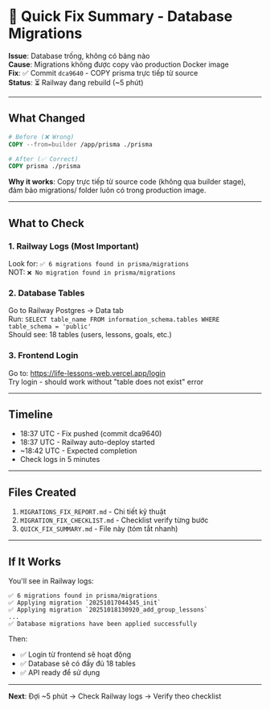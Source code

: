 # 🎯 Quick Fix Summary - Database Migrations

**Issue**: Database trống, không có bảng nào  
**Cause**: Migrations không được copy vào production Docker image  
**Fix**: ✅ Commit `dca9640` - COPY prisma trực tiếp từ source  
**Status**: ⏳ Railway đang rebuild (~5 phút)  

---

## What Changed

```dockerfile
# Before (❌ Wrong)
COPY --from=builder /app/prisma ./prisma

# After (✅ Correct)
COPY prisma ./prisma
```

**Why it works**: Copy trực tiếp từ source code (không qua builder stage), đảm bảo migrations/ folder luôn có trong production image.

---

## What to Check

### 1. Railway Logs (Most Important)
Look for: `✅ 6 migrations found in prisma/migrations`  
NOT: `❌ No migration found in prisma/migrations`

### 2. Database Tables
Go to Railway Postgres → Data tab  
Run: `SELECT table_name FROM information_schema.tables WHERE table_schema = 'public'`  
Should see: 18 tables (users, lessons, goals, etc.)

### 3. Frontend Login
Go to: https://life-lessons-web.vercel.app/login  
Try login - should work without "table does not exist" error

---

## Timeline

- 18:37 UTC - Fix pushed (commit dca9640)
- 18:37 UTC - Railway auto-deploy started
- ~18:42 UTC - Expected completion
- Check logs in 5 minutes

---

## Files Created

1. `MIGRATIONS_FIX_REPORT.md` - Chi tiết kỹ thuật
2. `MIGRATION_FIX_CHECKLIST.md` - Checklist verify từng bước
3. `QUICK_FIX_SUMMARY.md` - File này (tóm tắt nhanh)

---

## If It Works

You'll see in Railway logs:
```
✅ 6 migrations found in prisma/migrations
✅ Applying migration `20251017044345_init`
✅ Applying migration `20251018130920_add_group_lessons`
...
✅ Database migrations have been applied successfully
```

Then:
- ✅ Login từ frontend sẽ hoạt động
- ✅ Database sẽ có đầy đủ 18 tables
- ✅ API ready để sử dụng

---

**Next**: Đợi ~5 phút → Check Railway logs → Verify theo checklist
